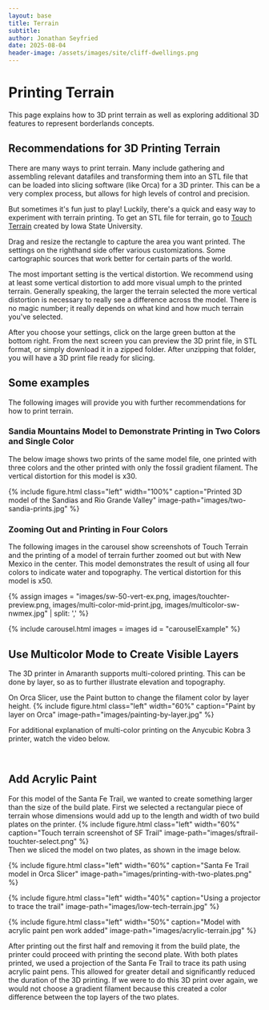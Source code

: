 ```yaml
---
layout: base
title: Terrain
subtitle: 
author: Jonathan Seyfried
date: 2025-08-04
header-image: /assets/images/site/cliff-dwellings.png
---
```


# Printing Terrain
This page explains how to 3D print terrain as well as exploring additional 3D features to represent borderlands concepts.

## Recommendations for 3D Printing Terrain
There are many ways to print terrain. Many include gathering and assembling relevant datafiles and transforming them into an STL file that can be loaded into slicing software (like Orca) for a 3D printer. This can be a very complex process, but allows for high levels of control and precision. 

But sometimes it's fun just to play! Luckily, there's a quick and easy way to experiment with terrain printing. To get an STL file for terrain, go to [Touch Terrain](https://touchterrain.geol.iastate.edu/main) created by Iowa State University.

Drag and resize the rectangle to capture the area you want printed. The settings on the righthand side offer various customizations. Some cartographic sources that work better for certain parts of the world. 

The most important setting is the vertical distortion. We recommend using at least some vertical distortion to add more visual umph to the printed terrain. Generally speaking, the larger the terrain selected the more vertical distortion is necessary to really see a difference across the model. There is no magic number; it really depends on what kind and how much terrain you've selected.

After you choose your settings, click on the large green button at the bottom right. From the next screen you can preview the 3D print file, in STL format, or simply download it in a zipped folder. After unzipping that folder, you will have a 3D print file ready for slicing. 

## Some examples
The following images will provide you with further recommendations for how to print terrain.

### Sandia Mountains Model to Demonstrate Printing in Two Colors and Single Color
The below image shows two prints of the same model file, one printed with three colors and the other printed with only the fossil gradient filament. The vertical distortion for this model is x30.

{% include figure.html
  class="left"
  width="100%"
  caption="Printed 3D model of the Sandias and Rio Grande Valley"
  image-path="images/two-sandia-prints.jpg"
%}
<br style="clear: both">

### Zooming Out and Printing in Four Colors
The following images in the carousel show screenshots of Touch Terrain and the printing of a model of terrain further zoomed out but with New Mexico in the center. This model demonstrates the result of using all four colors to indicate water and topography. The vertical distortion for this model is x50. 

{% assign images =
"images/sw-50-vert-ex.png,
images/touchter-preview.png,
images/multi-color-mid-print.jpg,
images/multicolor-sw-nwmex.jpg" | split: ','
%}

{% include carousel.html
images = images
id = "carouselExample"
%}


## Use Multicolor Mode to Create Visible Layers
The 3D printer in Amaranth supports multi-colored printing. This can be done by layer, so as to further illustrate elevation and topography.

On Orca Slicer, use the Paint button to change the filament color by layer height. 
{% include figure.html
  class="left"
  width="60%"
  caption="Paint by layer on Orca"
  image-path="images/painting-by-layer.jpg"
%}

For additional explanation of multi-color printing on the Anycubic Kobra 3 printer, watch the video below.

<br style="clear: both">


## Add Acrylic Paint
For this model of the Santa Fe Trail, we wanted to create something larger than the size of the build plate. First we selected a rectangular piece of terrain whose dimensions would add up to the length and width of two build plates on the printer. 
{% include figure.html
  class="left"
  width="60%"
  caption="Touch terrain screenshot of SF Trail"
  image-path="images/sftrail-touchter-select.png"
%}
<br style="clear: both">
Then we sliced the model on two plates, as shown in the image below.

{% include figure.html
  class="left"
  width="60%"
  caption="Santa Fe Trail model in Orca Slicer"
  image-path="images/printing-with-two-plates.png"
%}

{% include figure.html
  class="left"
  width="40%"
  caption="Using a projector to trace the trail"
  image-path="images/low-tech-terrain.jpg"
%}

{% include figure.html
  class="left"
  width="50%"
  caption="Model with acrylic paint pen work added"
  image-path="images/acrylic-terrain.jpg"
%}

After printing out the first half and removing it from the build plate, the printer could proceed with printing the second plate. With both plates printed, we used a projection of the Santa Fe Trail to trace its path using acrylic paint pens. This allowed for greater detail and significantly reduced the duration of the 3D printing. If we were to do this 3D print over again, we would not choose a gradient filament because this created a color difference between the top layers of the two plates.

